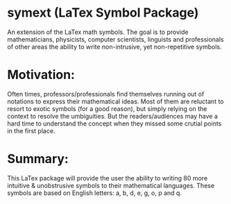 symext (LaTex Symbol Package)
===============================

An extension of the LaTex math symbols. The goal is to provide mathematicians, physicists, computer scientists,  linguists and professionals of other areas the ability to write non-intrusive, yet non-repetitive symbols. 

Motivation:
============
Often times, professors/professionals find themselves running out of notations to express their mathematical ideas. Most of them are reluctant to resort to exotic symbols (for a good reason), but simply relying on the context to resolve the umbiguities. But the readers/audiences may have a hard time to understand the concept when they missed some crutial points in the first place. 

Summary: 
========
This LaTex package will provide the user the ability to writing 80 more intuitive & unobstrusive symbols to their mathematical languages. These symbols are based on English letters: a, b, d, e, g, o, p and q.
